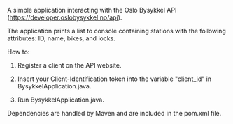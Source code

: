 A simple application interacting with the Oslo Bysykkel API (https://developer.oslobysykkel.no/api).

The application prints a list to console containing stations with the following attributes: ID, name, bikes, and locks.

How to:

1. Register a client on the API website.

2. Insert your Client-Identification token into the variable "client_id" in BysykkelApplication.java.

3. Run BysykkelApplication.java.

Dependencies are handled by Maven and are included in the pom.xml file.
